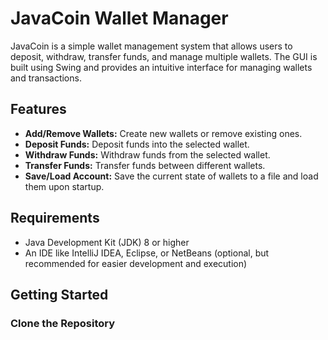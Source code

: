 # JavaCoin Wallet Manager

JavaCoin is a simple wallet management system that allows users to deposit, withdraw, transfer funds, and manage multiple wallets. The GUI is built using Swing and provides an intuitive interface for managing wallets and transactions.

## Features

- **Add/Remove Wallets:** Create new wallets or remove existing ones.
- **Deposit Funds:** Deposit funds into the selected wallet.
- **Withdraw Funds:** Withdraw funds from the selected wallet.
- **Transfer Funds:** Transfer funds between different wallets.
- **Save/Load Account:** Save the current state of wallets to a file and load them upon startup.

## Requirements

- Java Development Kit (JDK) 8 or higher
- An IDE like IntelliJ IDEA, Eclipse, or NetBeans (optional, but recommended for easier development and execution)

## Getting Started

### Clone the Repository

```sh
